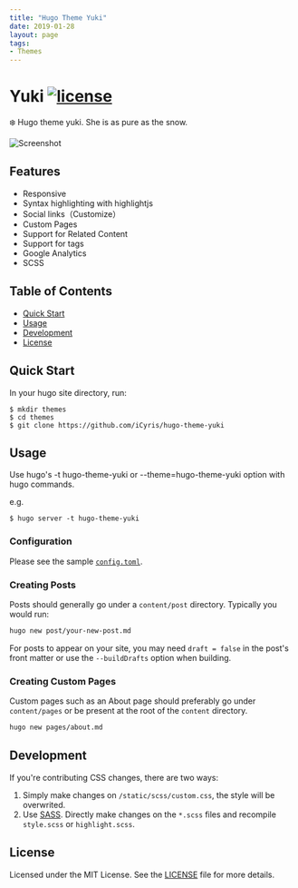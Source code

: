 ```yaml
---
title: "Hugo Theme Yuki"
date: 2019-01-28
layout: page
tags:
- Themes
---
```


# Yuki [![license](https://img.shields.io/github/license/mashape/apistatus.svg)](https://github.com/iCyris/hugo-theme-yuki/blob/master/LICENSE)

❄️ Hugo theme yuki. She is as pure as the snow.

![Screenshot](https://raw.githubusercontent.com/iCyris/hugo-theme-yuki/master/images/screenshot.png)

## Features

* Responsive
* Syntax highlighting with highlightjs
* Social links（Customize）
* Custom Pages
* Support for Related Content
* Support for tags
* Google Analytics
* SCSS

## Table of Contents

* [Quick Start](#quick-start)
* [Usage](#usage)
* [Development](#development)
* [License](#license)

## Quick Start

In your hugo site directory, run:

```shell
$ mkdir themes
$ cd themes
$ git clone https://github.com/iCyris/hugo-theme-yuki
```

## Usage

Use hugo's -t hugo-theme-yuki or --theme=hugo-theme-yuki option with hugo commands. 

e.g.

```shell
$ hugo server -t hugo-theme-yuki
```

### Configuration

Please see the sample [`config.toml`](https://github.com/iCyris/hugo-theme-yuki/tree/master/exampleSite/config.toml).

### Creating Posts

Posts should generally go under a `content/post` directory. Typically you would run:

````sh
hugo new post/your-new-post.md
````

For posts to appear on your site, you may need `draft = false` in the post's front matter or use the `--buildDrafts` option when building.

### Creating Custom Pages

Custom pages such as an About page should preferably go under `content/pages` or be present at the root of the `content` directory.

````sh
hugo new pages/about.md
````

## Development

If you're contributing CSS changes, there are two ways: 

1. Simply make changes on `/static/scss/custom.css`, the style will be overwrited.
2. Use [SASS](https://sass-lang.com/). Directly make changes on the `*.scss` files and recompile `style.scss` or `highlight.scss`.

## License

Licensed under the MIT License. See the [LICENSE](https://github.com/iCyris/hugo-theme-yuki/blob/master/LICENSE) file for more details.





